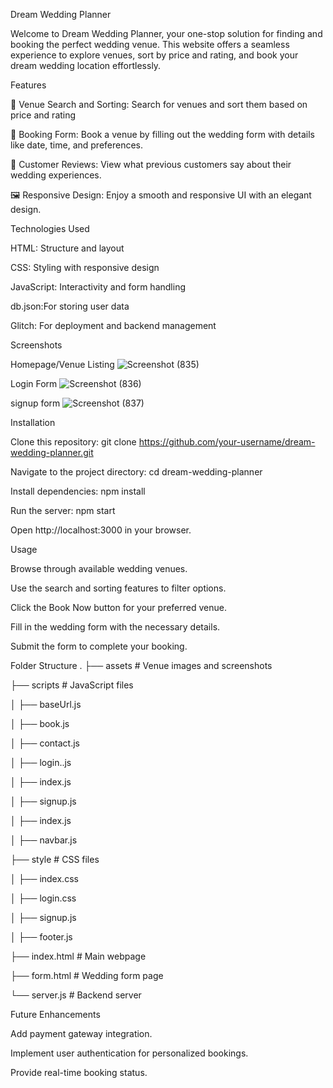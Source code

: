 Dream Wedding Planner

Welcome to Dream Wedding Planner, your one-stop solution for finding and booking the perfect wedding venue. This website offers a seamless experience to explore venues, sort by price and rating, and book your dream wedding location effortlessly.

Features

📍 Venue Search and Sorting: Search for venues and sort them based on price and rating

📝 Booking Form: Book a venue by filling out the wedding form with details like date, time, and preferences.

🌟 Customer Reviews: View what previous customers say about their wedding experiences.

🖼️ Responsive Design: Enjoy a smooth and responsive UI with an elegant design.

Technologies Used

HTML: Structure and layout

CSS: Styling with responsive design

JavaScript: Interactivity and form handling

db.json:For storing user data

Glitch: For deployment and backend management 



Screenshots

Homepage/Venue Listing
![Screenshot (835)](https://github.com/user-attachments/assets/daefa857-1849-43b3-9310-aadd1b775d25)

Login Form
![Screenshot (836)](https://github.com/user-attachments/assets/ccfbebd3-9d0c-4adb-856e-519940d26b0f)

signup form
![Screenshot (837)](https://github.com/user-attachments/assets/28af6242-8fd8-4e01-b3d0-175bdfe35a01)


Installation

Clone this repository:
git clone https://github.com/your-username/dream-wedding-planner.git

Navigate to the project directory:
cd dream-wedding-planner

Install dependencies:
npm install

Run the server:
npm start

Open http://localhost:3000 in your browser.

Usage

Browse through available wedding venues.

Use the search and sorting features to filter options.

Click the Book Now button for your preferred venue.

Fill in the wedding form with the necessary details.

Submit the form to complete your booking.

Folder Structure
.
├── assets            # Venue images and screenshots

├── scripts           # JavaScript files

│   ├── baseUrl.js

│   ├── book.js

│   ├── contact.js

│   ├── login..js

│   ├── index.js

│   ├── signup.js

│   ├── index.js

│   ├── navbar.js

├── style             # CSS files

│   ├── index.css

│   ├── login.css

│   ├── signup.js

│   ├── footer.js

├── index.html        # Main webpage

├── form.html         # Wedding form page

└── server.js         # Backend server

Future Enhancements

Add payment gateway integration.

Implement user authentication for personalized bookings.

Provide real-time booking status.
